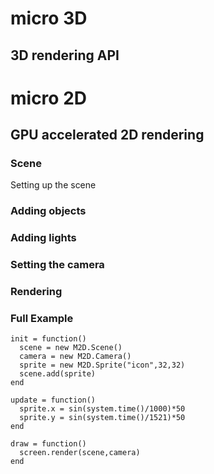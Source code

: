 # micro 3D
## 3D rendering API


# micro 2D
## GPU accelerated 2D rendering


### Scene
Setting up the scene

### Adding objects


### Adding lights



### Setting the camera


### Rendering


### Full Example



```
init = function()
  scene = new M2D.Scene()
  camera = new M2D.Camera()
  sprite = new M2D.Sprite("icon",32,32)
  scene.add(sprite)
end

update = function()
  sprite.x = sin(system.time()/1000)*50
  sprite.y = sin(system.time()/1521)*50
end

draw = function()
  screen.render(scene,camera)
end
```
